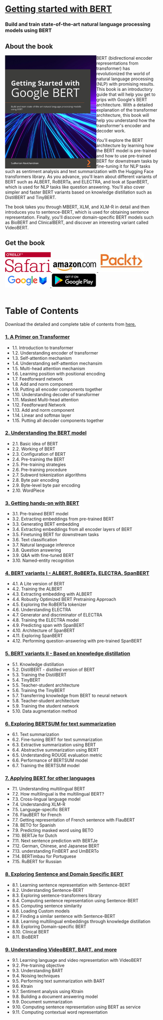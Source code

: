 # [Getting started with BERT](https://www.amazon.com/dp/1839210680/ref=cm_sw_r_tw_dp_x_avRDFb99EVTQ)

### Build and train state-of-the-art natural language processing models using BERT 
## About the book
<a target="_blank" href="https://www.amazon.com/gp/product/B08LLDF377/ref=dbs_a_def_rwt_bibl_vppi_i5">
  <img src="./images/book_cover.jpg" alt="Book Cover" width="300" align="left"/>
 
</a>BERT (bidirectional encoder representations from transformer) has revolutionized the world of natural language processing (NLP) with promising results. This book is an introductory guide that will help you get to grips with Google's BERT architecture. With a detailed explanation of the transformer architecture, this book will help you understand how the transformer's encoder and decoder work.

You'll explore the BERT architecture by learning how the BERT model is pre-trained and how to use pre-trained BERT for downstream tasks by fine-tuning it for NLP tasks such as sentiment analysis and text summarization with the Hugging Face transformers library. As you advance, you'll learn about different variants of BERT such as ALBERT, RoBERTa, and ELECTRA, and look at SpanBERT, which is used for NLP tasks like question answering. You'll also cover simpler and faster BERT variants based on knowledge distillation such as DistilBERT and TinyBERT.

The book takes you through MBERT, XLM, and XLM-R in detail and then introduces you to sentence-BERT, which is used for obtaining sentence representation. Finally, you'll discover domain-specific BERT models such as BioBERT and ClinicalBERT, and discover an interesting variant called VideoBERT.

## Get the book 
<div>
<a target="_blank" href="https://www.oreilly.com/library/view/deep-reinforcement-learning/9781839210686/">
  <img src="./images/Oreilly_safari_logo.png" alt="Oreilly Safari" hieght=150, width=150>
</a>
  
<a target="_blank" href="https://www.amazon.com/gp/product/B08HSHV72N/ref=dbs_a_def_rwt_bibl_vppi_i2">
  <img src="./images/amazon_logo.jpg" alt="Amazon" >
</a>

<a target="_blank" href="https://www.packtpub.com/product/deep-reinforcement-learning-with-python-second-edition/9781839210686">
  <img src="./images/packt_logo.jpeg" alt="Packt" hieght=150, width=150 >
</a>

<a target="_blank" href="https://www.google.co.in/books/edition/Deep_Reinforcement_Learning_with_Python/dFkAEAAAQBAJ?hl=en&gbpv=0&kptab=overview">
  <img src="./images/googlebooks_logo.png" alt="Google Books" 
</a>

<a target="_blank" href="https://play.google.com/store/books/details/Sudharsan_Ravichandiran_Deep_Reinforcement_Learnin?id=dFkAEAAAQBAJ">
  <img src="./images/googleplay_logo.png" alt="Google Play" >
</a>
<br>
</div>

<br>

# Table of Contents
Download the detailed and complete table of contents from [here.](https://github.com/sudharsan13296/Deep-Reinforcement-Learning-With-Python/raw/master/pdf/table%20of%20contents.pdf)


### [1. A Primer on Transformer]()

* 1.1. Introduction to transformer
* 1.2. Understanding encoder of transformer
* 1.3. Self-attention mechanism
* 1.4. Understanding self-attention mechansim
* 1.5. Multi-head attention mechanism
* 1.6. Learning position with positional encoding
* 1.7. Feedforward network 
* 1.8. Add and norm component 
* 1.9. Putting all encoder components together
* 1.10. Understanding decoder of transformer
* 1.11. Masked Multi-head attention
* 1.12. Feedforward Network
* 1.13. Add and norm component
* 1.14. Linear and softmax layer
* 1.15. Putting all decoder components together

### [2. Understanding the BERT model]()

* 2.1. Basic idea of BERT
* 2.2. Working of BERT
* 2.3. Configuration of BERT
* 2.4. Pre-training the BERT
* 2.5. Pre-training strategies 
* 2.6. Pre-training procedure
* 2.7. Subword tokenization algorithms
* 2.8. Byte pair encoding 
* 2.9. Byte-level byte pair encoding 
* 2.10. WordPiece 


### [3. Getting hands-on with BERT]()

* 3.1. Pre-trained BERT model
* 3.2. Extracting embeddings from pre-trained BERT
* 3.3. Generating BERT embedding 
* 3.4. Extracting embeddings from all encoder layers of BERT
* 3.5. Finetuning BERT for downstream tasks 
* 3.6. Text classification 
* 3.7. Natural language inference
* 3.8. Question answering 
* 3.9. Q&A with fine-tuned BERT 
* 3.10. Named-entity recognition

### [4. BERT variants I - ALBERT, RoBERTa, ELECTRA, SpanBERT]()

* 4.1. A Lite version of BERT
* 4.2. Training the ALBERT
* 4.3. Extracting embedding with ALBERT
* 4.4. Robustly Optimized BERT Pretraining Approach
* 4.5. Exploring the RoBERTa tokenizer
* 4.6. Understanding ELECTRA
* 4.7. Generator and discriminator of ELECTRA
* 4.8. Training the ELECTRA model
* 4.9. Predicting span with SpanBERT 
* 4.10. Architecture of SpanBERT 
* 4.11. Exploring SpanBERT
* 4.12. Performing question-answering with pre-trained
SpanBERT 

### [5. BERT variants II - Based on knowledge distillation]()

* 5.1. Knowledge distillation
* 5.2. DistilBERT - distilled version of BERT
* 5.3. Training the DistilBERT
* 5.4. TinyBERT
* 5.5. Teacher-student architecture
* 5.6. Training the TinyBERT
* 5.7. Transferring knowledge from BERT to neural network
* 5.8. Teacher-student architecture
* 5.9. Training the student network
* 5.10. Data augmentation method

### [6. Exploring BERTSUM for text summarization]()

* 6.1. Text summarization
* 6.2. Fine-tuning BERT for text summarization
* 6.3. Extractive summarization using BERT
* 6.4. Abstractive summarization using BERT
* 6.5. Understanding ROUGE evaluation metric
* 6.6. Performance of BERTSUM model
* 6.7. Training the BERTSUM model 


### [7. Applying BERT for other languages]()

* 7.1. Understanding multilingual BERT
* 7.2. How multilingual is the multilingual BERT?
* 7.3. Cross-lingual language model
* 7.4. Understanding XLM-R
* 7.5. Language-specific BERT
* 7.6. FlauBERT for French
* 7.7. Getting representation of French sentence with FlauBERT
* 7.8. BETO for Spanish
* 7.9. Predicting masked word using BETO
* 7.10. BERTJe for Dutch
* 7.11. Next sentence prediction with BERTJe
* 7.12. German, Chinese, and Japanese BERT 
* 7.13. understanding FinBERT and UmBERTo
* 7.14. BERTimbau for Portuguese
* 7.15. RuBERT for Russian 

### [8. Exploring Sentence and Domain Specific BERT]()

* 8.1. Learning sentence representation with Sentence-BERT
* 8.2. Understanding Sentence-BERT
* 8.3. Exploring sentence-transformers library
* 8.4. Computing sentence representation using Sentence-BERT
* 8.5. Computing sentence similarity 
* 8.6. Loading Custom models 
* 8.7. Finding a similar sentence with Sentence-BERT 
* 8.8. Learning multilingual embeddings through knowledge distillation
* 8.9. Exploring Domain-specific BERT 
* 8.10. Clinical BERT 
* 8.11. BioBERT 

### [9. Understanding VideoBERT, BART, and more]()

* 9.1. Learning language and video representation with VideoBERT
* 9.2. Pre-training objective
* 9.3. Understanding BART
* 9.4. Noising techniques
* 9.5. Performing text summarization with BART 
* 9.6. Ktrain
* 9.7. Sentiment analysis using Ktrain 
* 9.8. Building a document answering model 
* 9.9. Document summarization 
* 9.10. Computing sentence representation using BERT as service
* 9.11. Computing contextual word representation 

